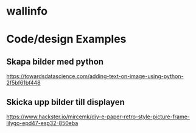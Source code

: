 # wallinfo

# Code/design Examples

## Skapa bilder med python
https://towardsdatascience.com/adding-text-on-image-using-python-2f5bf61bf448

## Skicka upp bilder till displayen
https://www.hackster.io/mircemk/diy-e-paper-retro-style-picture-frame-lilygo-epd47-esp32-850eba
